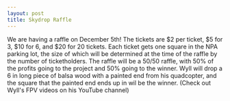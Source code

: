 ```yaml
---
layout: post
title: Skydrop Raffle
---
```


We are having a raffle on December 5th! The tickets are $2 per ticket, $5 for 3, $10 for 6, and $20 for 20 tickets. Each ticket gets one square in the NPA parking lot, the size of which will be determined at the time of the raffle by the number of ticketholders. The raffle will be a 50/50 raffle, with 50% of the profits going to the project and 50% going to the winner. Wyll will drop a 6 in long piece of balsa wood with a painted end from his quadcopter, and the square that the painted end ends up in wil be the winner. (Check out Wyll's FPV videos on his YouTube channel)
